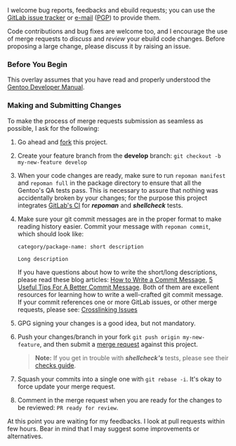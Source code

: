 I welcome bug reports, feedbacks and ebuild requests; you can use the
[GitLab issue tracker](https://gitlab.com/chaoslab/chaoslab-overlay/issues) or
[e-mail](overlay.xml#L9) ([PGP](README.md#signature)) to provide them.

Code contributions and bug fixes are welcome too, and I encourage the use of
merge requests to _discuss_ and _review_ your ebuild code changes. Before
proposing a large change, please discuss it by raising an issue.

### Before You Begin

This overlay assumes that you have read and properly understood the
[Gentoo Developer Manual](https://devmanual.gentoo.org).

### Making and Submitting Changes

To make the process of merge requests submission as seamless as possible, I ask
for the following:

1. Go ahead and [fork](https://docs.gitlab.com/ee/gitlab-basics/fork-project.html)
   this project.
2. Create your feature branch from the **develop** branch:
   `git checkout -b my-new-feature develop`
3. When your code changes are ready, make sure to run `repoman manifest` and
   `repoman full` in the package directory to ensure that all the Gentoo's QA
   tests pass. This is necessary to assure that nothing was accidentally broken
   by your changes; for the purpose this project integrates
   [GitLab's CI](.gitlab-ci.yml) for _**repoman**_ and _**shellcheck**_ tests.
4. Make sure your git commit messages are in the proper format to make reading
   history easier. Commit your message with `repoman commit`, which should look
   like:

   ```
   category/package-name: short description

   Long description
   ```

   If you have questions about how to write the short/long descriptions,
   please read these blog articles:
   [How to Write a Commit Message](http://chris.beams.io/posts/git-commit),
   [5 Useful Tips For A Better Commit Message](https://robots.thoughtbot.com/5-useful-tips-for-a-better-commit-message).
   Both of them are excellent resources for learning how to write a well-crafted
   git commit message. If your commit references one or more GitLab issues, or
   other merge requests, please see:
   [Crosslinking Issues](https://docs.gitlab.com/ee/user/project/issues/crosslinking_issues.html)
5. GPG signing your changes is a good idea, but not mandatory.
6. Push your changes/branch in your fork `git push origin my-new-feature`, and
   then submit a [merge request](https://docs.gitlab.com/ee/gitlab-basics/add-merge-request.html)
   against this project.

   > **Note:**  If you get in trouble with _**shellcheck's**_ tests, please see
   their [checks guide](https://github.com/koalaman/shellcheck/wiki/Checks).

7. Squash your commits into a single one with `git rebase -i`. It's okay to
   force update your merge request.
8. Comment in the merge request when you are ready for the changes to be
   reviewed: `PR ready for review`.

At this point you are waiting for my feedbacks. I look at pull requests within
few hours. Bear in mind that I may suggest some improvements or alternatives.
